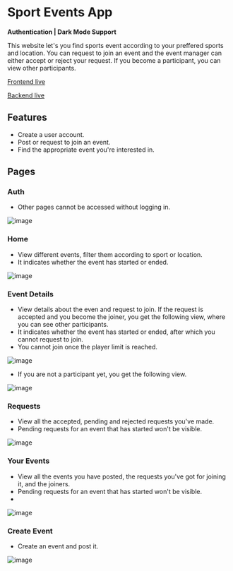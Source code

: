 # Sport Events App

**Authentication | Dark Mode Support**

This website let's you find sports event according to your preffered sports and location. You can request to join an event and the event manager can either accept or reject your request. If you become a participant, you can view other participants.

[Frontend live](https://frontend-mu-topaz.vercel.app/)

[Backend live](https://watery-massive-catfish.glitch.me)

## Features
- Create a user account. 
- Post or request to join an event.
- Find the appropriate event you're interested in.

## Pages
### Auth 
- Other pages cannot be accessed without logging in.

![image](https://github.com/RimRaider639/sport-events-app/assets/112859531/1067f650-dbdb-4acf-a6fc-b4cf75d1b8f1)

### Home
- View different events, filter them according to sport or location.
- It indicates whether the event has started or ended.

![image](https://github.com/RimRaider639/sport-events-app/assets/112859531/2ddd7ab9-e714-4923-baa7-74b080c614ee)

### Event Details
- View details about the even and request to join. If the request is accepted and you become the joiner, you get the following view, where you can see other participants.
- It indicates whether the event has started or ended, after which you cannot request to join.
- You cannot join once the player limit is reached.

![image](https://github.com/RimRaider639/sport-events-app/assets/112859531/0bc75b28-fc5c-4845-8b9a-dabfc2d10c99)

- If you are not a participant yet, you get the following view.

![image](https://github.com/RimRaider639/sport-events-app/assets/112859531/427c47f8-cc9d-4374-8dfb-e600712551a4)

### Requests
- View all the accepted, pending and rejected requests you've made. 
- Pending requests for an event that has started won't be visible.
 
![image](https://github.com/RimRaider639/sport-events-app/assets/112859531/b70505d9-c7f2-4b13-9e57-877d97e17b08)

### Your Events
- View all the events you have posted, the requests you've got for joining it, and the joiners.
- Pending requests for an event that has started won't be visible.
- 
![image](https://github.com/RimRaider639/sport-events-app/assets/112859531/fd122e5f-032f-48cf-a8a6-71d166970ec9)

### Create Event
- Create an event and post it.

![image](https://github.com/RimRaider639/sport-events-app/assets/112859531/0562c5ef-9a98-4790-80f9-1589e2e71ac6)

